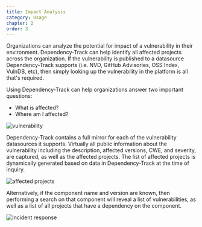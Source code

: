 ```yaml
---
title: Impact Analysis
category: Usage
chapter: 2
order: 3
---
```


Organizations can analyze the potential for impact of a vulnerability in their environment.
Dependency-Track can help identify all affected projects across the organization. If the vulnerability is published
to a datasource Dependency-Track supports (i.e. NVD, GitHub Advisories, OSS Index, VulnDB, etc), then simply looking up the
vulnerability in the platform is all that's required.

Using Dependency-Track can help organizations answer two important questions:
- What is affected?
- Where am I affected?

![vulnerability](/images/screenshots/vulnerability.png)

Dependency-Track contains a full mirror for each of the vulnerability datasources it supports. Virtually all public
information about the vulnerability including the description, affected versions, CWE, and severity, are captured,
as well as the affected projects. The list of affected projects is dynamically generated based on data in
Dependency-Track at the time of inquiry.

![affected projects](/images/screenshots/vulnerability-affected-projects.png)

Alternatively, if the component name and version are known, then performing a search on that component will
reveal a list of vulnerabilities, as well as a list of all projects that have a dependency on the component.

![incident response](/images/screenshots/vulnerable-component.png)
